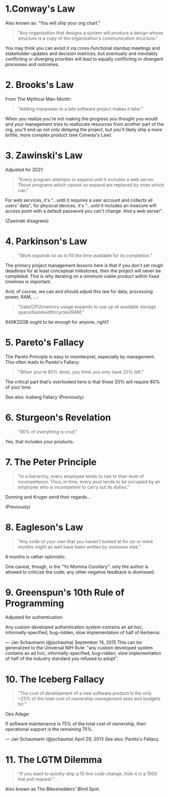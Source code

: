 # 1.Conway's Law
Also known as: "You will ship your org chart."

>"Any organization that designs a system will 
>produce a design whose structure is a copy of the organization's communication structure."

You may think you can avoid it via cross-functional standup meetings and stakeholder updates and decision matrices, but eventually and inevitably conflicting or diverging priorities will lead to equally conflicting or divergent processes and outcomes.

# 2. Brooks's Law
From The Mythical Man-Month:

>"Adding manpower to a late software project makes it later."

When you realize you're not making the progress you thought you would and your management tries to reallocate resources from another part of the org, you'll end up not only delaying the project, but you'll likely ship a more brittle, more complex product (see Conway's Law).

# 3. Zawinski's Law
Adjusted for 2021:

>"Every program attempts to expand until it includes a web server. Those programs which cannot so expand are replaced by ones which can."

For web services, it's "...until it requires a user account and collects all users' data"; for physical devices, it's "...until it includes an insecure wifi access point with a default password you can't change. And a web server".

(Zawinski disagrees)

# 4. Parkinson's Law

>"Work expands so as to fill the time available for its completion."

The primary project management lessons here is that if you don't set rough deadlines for at least conceptual milestones, then the project will never be completed. This is why iterating on a minimum viable product within fixed timelines is important.

And, of course, we can and should adjust this law for data, processing power, RAM, ...:

>"Data/CPU/memory usage expands to use up all available storage space/bandwidth/cycles/RAM."

640K32GB ought to be enough for anyone, right?

# 5. Pareto's Fallacy
The Pareto Principle is easy to misinterpret, especially by management. This often leads to Pareto's Fallacy:

>"When you're 80% done, you think you only have 20% left."

The critical part that's overlooked here is that those 20% will require 80% of your time.

See also: Iceberg Fallacy (Previously)

# 6. Sturgeon's Revelation

>"90% of everything is crud."

Yes, that includes your products.

# 7. The Peter Principle

>"In a hierarchy, every employee tends to rise to their level of incompetence. Thus, in time, every post tends to be occupied by an employee who is incompetent to carry out its duties."

Dunning and Kruger send their regards...

(Previously)

# 8. Eagleson's Law

>"Any code of your own that you haven't looked at for six or more months might as well have been written by someone else."

6 months is rather optimistic.

One caveat, though, is the "Yo Momma Corollary": only the author is allowed to criticize the code; any other negative feedback is dismissed.

# 9. Greenspun's 10th Rule of Programming
Adjusted for authentication:

Any custom developed authentication system contains an ad hoc, informally-specified, bug-ridden, slow implementation of half of Kerberos.

— Jan Schaumann (@jschauma) September 14, 2015
This can be generalized to the Universal NIH-Rule: "any custom developed system contains an ad hoc, informally-specified, bug-ridden, slow implementation of half of the industry standard you refused to adopt".

#  10. The Iceberg Fallacy

>"The cost of development of a new software product is the only ~25% of the total cost of ownership management sees and budgets for."

Ops Adage:

If software maintenance is 75% of the total cost of ownership, then operational support is the remaining 75%.

— Jan Schaumann (@jschauma) April 29, 2013
See also: Pareto's Fallacy.

# 11. The LGTM Dilemma

>"If you want to quickly ship a 10 line code change, hide it in a 1500 line pull request."

Also known as The Bikeshedders' Blind Spot.
